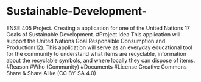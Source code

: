 # Sustainable-Development-
ENSE 405 Project. Creating a application for one of the United Nations 17 Goals of Sustainable Development.
#Project Idea
This application will support the United Nations Goal Responsible Consumption and Production(12). This application will serve as an everyday educational tool for the community to understand what items are recyclable, information about the recyclable symbols, and where locally they can dispose of items.
#Reason 
#Who (Community)
#Documents
#License
Creative Commons Share & Share Alike (CC BY-SA 4.0)
